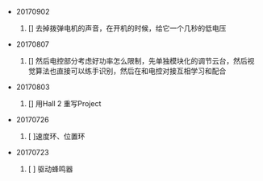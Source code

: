+ 20170902
  1. [] 去掉拨弹电机的声音，在开机的时候，给它一个几秒的低电压
+ 20170807
  1. [] 然后电控部分考虑好功率怎么限制，先单独模块化的调节云台，然后视觉算法也直接可以练手识别，然后在和电控对接互相学习和配合
+ 20170803
  1. [] 用Hall 2 重写Project

+ 20170726
  1. [ ]速度环、位置环


+ 20170723
  1. [ ] 驱动蜂鸣器
